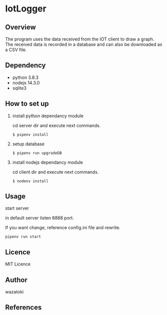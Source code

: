 # IotLogger

## Overview

The program uses the data received from the IOT client to draw a graph.  
The received data is recorded in a database and can also be downloaded as a CSV file.

## Dependency
* python 3.8.3
* nodejs 14.3.0
* sqlite3

## How to set up

1. install python dependancy module

    cd server dir and execute next commands.

    ```
    $ pipenv install
    ```

1. setup database

    ```
    $ pipenv run upgradeDB
    ```

1. install nodejs dependancy module

    cd client dir and execute next commands.

    ```
    $ nodenv install
    ```

## Usage

start server

in default server listen 8888 port.

If you want change, reference config.ini file and rewrite.

```
pipenv run start
```



## Licence
MIT Licence

## Author
wazatoki

## References
